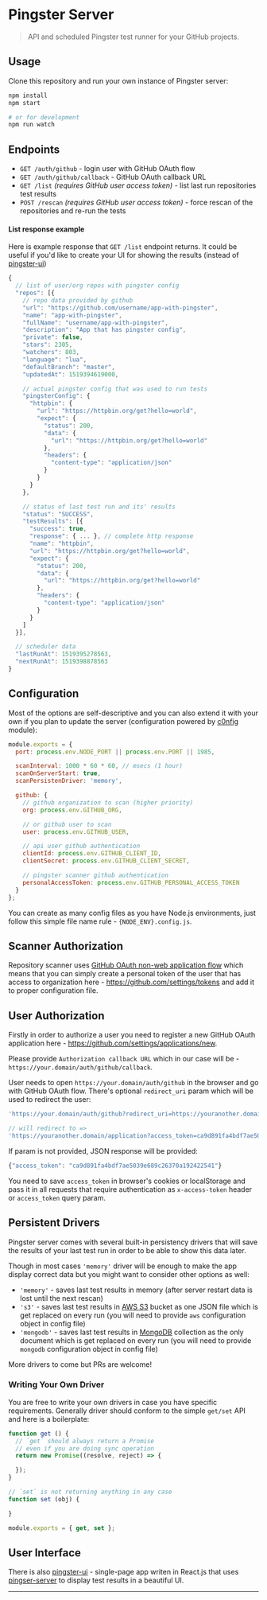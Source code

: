 # Pingster Server

> API and scheduled Pingster test runner for your GitHub projects.

## Usage

Clone this repository and run your own instance of Pingster server:

```bash
npm install
npm start

# or for development
npm run watch
```

## Endpoints

- `GET /auth/github` - login user with GitHub OAuth flow
- `GET /auth/github/callback` - GitHub OAuth callback URL
- `GET /list` _(requires GitHub user access token)_ - list last run repositories test results
- `POST /rescan` _(requires GitHub user access token)_ - force rescan of the repositories and re-run the tests 

#### List response example

Here is example response that `GET /list` endpoint returns. It could be useful if you'd like to create your UI for showing the results (instead of [pingster-ui](https://github.com/zenmate/pingster-ui))

```js
{
  // list of user/org repos with pingster config 
  "repos": [{
    // repo data provided by github
    "url": "https://github.com/username/app-with-pingster",
    "name": "app-with-pingster",
    "fullName": "username/app-with-pingster",
    "description": "App that has pingster config",
    "private": false,
    "stars": 2305,
    "watchers": 803,
    "language": "lua",
    "defaultBranch": "master",
    "updatedAt": 1519394619000,

    // actual pingster config that was used to run tests
    "pingsterConfig": {
      "httpbin": {
        "url": "https://httpbin.org/get?hello=world",
        "expect": {
          "status": 200,
          "data": {
            "url": "https://httpbin.org/get?hello=world"
          },
          "headers": {
            "content-type": "application/json"
          }
        }
      }
    },

    // status of last test run and its' results
    "status": "SUCCESS",
    "testResults": [{
      "success": true,
      "response": { ... }, // complete http response
      "name": "httpbin",
      "url": "https://httpbin.org/get?hello=world",
      "expect": {
        "status": 200,
        "data": {
          "url": "https://httpbin.org/get?hello=world"
        },
        "headers": {
          "content-type": "application/json"
        }
      }
    ]
  }],

  // scheduler data
  "lastRunAt": 1519395278563,
  "nextRunAt": 1519398878563
}
```

## Configuration

Most of the options are self-descriptive and you can also extend it with your own if you plan to update the server (configuration powered by [c0nfig](https://github.com/voronianski/c0nfig) module):

```js
module.exports = {
  port: process.env.NODE_PORT || process.env.PORT || 1985,

  scanInterval: 1000 * 60 * 60, // msecs (1 hour)
  scanOnServerStart: true,
  scanPersistenDriver: 'memory',

  github: {
    // github organization to scan (higher priority)
    org: process.env.GITHUB_ORG,

    // or github user to scan
    user: process.env.GITHUB_USER,

    // api user github authentication
    clientId: process.env.GITHUB_CLIENT_ID,
    clientSecret: process.env.GITHUB_CLIENT_SECRET,

    // pingster scanner github authentication
    personalAccessToken: process.env.GITHUB_PERSONAL_ACCESS_TOKEN
  }
};
```

You can create as many config files as you have Node.js environments, just follow this simple file name rule - `{NODE_ENV}.config.js`.

## Scanner Authorization

Repository scanner uses [GitHub OAuth non-web application flow](https://developer.github.com/apps/building-oauth-apps/authorization-options-for-oauth-apps/#non-web-application-flow) which means that you can simply create a personal token of the user that has access to organization here - https://github.com/settings/tokens and add it to proper configuration file.

## User Authorization 

Firstly in order to authorize a user you need to register a new GitHub OAuth application here - https://github.com/settings/applications/new. 

Please provide `Authorization callback URL` which in our case will be - `https://your.domain/auth/github/callback`.

User needs to open `https://your.domain/auth/github` in the browser and go with GitHub OAuth flow. There's optional `redirect_uri` param which will be used to redirect the user:

```js
'https://your.domain/auth/github?redirect_uri=https://youranother.domain/application'

// will redirect to =>
'https://youranother.domain/application?access_token=ca9d891fa4bdf7ae5039e689c26370a192422541'
```

If param is not provided, JSON response will be provided:

```js
{"access_token": "ca9d891fa4bdf7ae5039e689c26370a192422541"}
```

You need to save `access_token` in browser's cookies or localStorage and pass it in all requests that require authentication as `x-access-token` header or `access_token` query param.

## Persistent Drivers

Pingster server comes with several built-in persistency drivers that will save the results of your last test run in order to be able to show this data later. 

Though in most cases `'memory'` driver will be enough to make the app display correct data but you might want to consider other options as well:

- `'memory'` - saves last test results in memory (after server restart data is lost until the next rescan)
- `'s3'` - saves last test results in [AWS S3](https://aws.amazon.com/s3) bucket as one JSON file which is get replaced on every run (you will need to provide `aws` configuration object in config file)
- `'mongodb'` - saves last test results in [MongoDB](https://www.mongodb.com) collection as the only document which is get replaced on every run (you will need to provide `mongodb` configuration object in config file)

More drivers to come but PRs are welcome!

### Writing Your Own Driver

You are free to write your own drivers in case you have specific requirements. Generally driver should conform to the simple `get/set` API and here is a boilerplate:

```js
function get () {
  // `get` should always return a Promise
  // even if you are doing sync operation
  return new Promise((resolve, reject) => {

  });
}

// `set` is not returning anything in any case
function set (obj) {

}

module.exports = { get, set };
```

## User Interface

There is also [pingster-ui](https://github.com/zenmate/pingster-ui) - single-page app writen in React.js that uses [pingser-server](#endpoints) to display test results in a beautiful UI.

---
